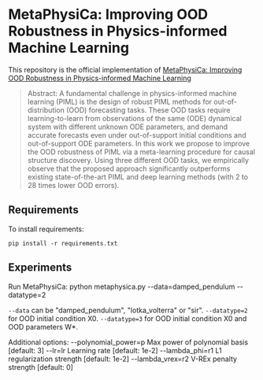 # MetaPhysiCa: Improving OOD Robustness in Physics-informed Machine Learning

This repository is the official implementation of [MetaPhysiCa: Improving OOD Robustness in Physics-informed Machine Learning](https://openreview.net/forum?id=KrWuDiW4Qm)

> Abstract: A fundamental challenge in physics-informed machine learning (PIML) is the design of robust PIML methods for out-of-distribution (OOD) forecasting tasks. These OOD tasks require learning-to-learn from observations of the same (ODE) dynamical system with different unknown ODE parameters, and demand accurate forecasts even under out-of-support initial conditions and out-of-support ODE parameters. In this work we propose to improve the OOD robustness of PIML via a meta-learning procedure for causal structure discovery. Using three different OOD tasks, we empirically observe that the proposed approach significantly outperforms existing state-of-the-art PIML and deep learning methods (with 2 to 28 times lower OOD errors).


## Requirements

To install requirements:

```setup
pip install -r requirements.txt
```

## Experiments
Run MetaPhysiCa:
python metaphysica.py --data=damped_pendulum --datatype=2

`--data` can be "damped_pendulum", "lotka_volterra" or "sir".
`--datatype=2` for OOD initial condition X0.
`--datatype=3` for OOD initial condition X0 and OOD parameters W*.

Additional options:
  --polynomial_power=p              Max power of polynomial basis [default: 3]
  --lr=lr                           Learning rate [default: 1e-2]
  --lambda_phi=r1                   L1 regularization strength [default: 1e-2]
  --lambda_vrex=r2                  V-REx penalty strength [default: 0]
